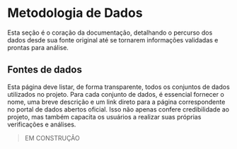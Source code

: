# Metodologia de Dados

Esta seção é o coração da documentação, detalhando o percurso dos dados desde sua fonte original até se tornarem informações validadas e prontas para análise.

## Fontes de dados

Esta página deve listar, de forma transparente, todos os conjuntos de dados utilizados no projeto. Para cada conjunto de dados, é essencial fornecer o nome, uma breve descrição e um link direto para a página correspondente no portal de dados abertos oficial. Isso não apenas confere credibilidade ao projeto, mas também capacita os usuários a realizar suas próprias verificações e análises.

> EM CONSTRUÇÃO